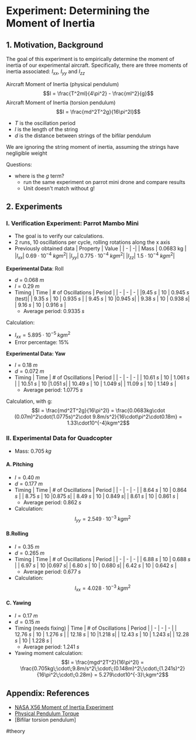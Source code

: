 # Experiment: Determining the Moment of Inertia

## 1. Motivation, Background
The goal of this experiment is to empirically determine the moment of inertia of our experimental aircraft. Specifically, there are three moments of inertia associated: $I_{xx}$, $I_{yy}$ and $I_{zz}$ 

Aircraft Moment of Inertia (physical pendulum) 
$$I = \frac{T^2ml}{4\pi^2} - \frac{ml^2}{g}$$
Aircraft Moment of Inertia (torsion pendulum)
$$I = \frac{md^2T^2g}{16\pi^2l}$$
- $T$ is the oscillation period
- $l$ is the length of the string
- $d$ is the distance between strings of the bifilar pendulum

We are ignoring the string moment of inertia, assuming the strings have negligible weight

Questions:
- where is the $g$ term?
	- run the same experiment on parrot mini drone and compare results
	- Unit doesn't match without g!

## 2. Experiments

### I. Verification Experiment: Parrot Mambo Mini
- The goal is to verify our calculations. 
- 2 runs, 10 oscillations per cycle, rolling rotations along the x axis
- Previously obtained data
 | Property | Value |
 | - | -|
 | Mass | 0.0683 kg |
 |$I_{xx}$| $0.69 \cdot 10^{-4} \: kgm^2$|
 |$I_{yy}$| $0.775 \cdot 10^{-4} \: kgm^2$|
 |$I_{zz}$| $1.5 \cdot 10^{-4} \: kgm^2$| 

**Experimental Data**: Roll
- $d$ = $0.068 \;m$
- $l = 0.29 \; m$
- Timing
| Time | # of Oscillations | Period |
| - | - | - |
|$9.45\;s$ | 10 | $0.945\;s$ (test)|
| $9.35 \;s$ | 10 | $0.935 \;s$ |
| $9.45 \;s$ | 10 |$0.945 \; s$|
| $9.38 \; s$ | 10 | $0.938 \;s$|
| $9.16 \;s$ | 10 | $0.916 \;s$ |
	- Average period: $0.9335 \;s$

Calculation: 
- $I_{xx} = 5.895 \cdot 10^{-5} \; kgm^2$
- Error percentage: $15\%$


**Experimental Data: Yaw**
- $l$ = $0.18 \;m$
- $d = 0.072\;m$
- Timing
| Time | # of Oscillations | Period |
| - | - | - |
| $10.61 \;s$ | 10 | $1.061\;s$ |
| $10.51 \;s$ | 10 |$1.051 \; s$|
| $10.49 \; s$ | 10 | $1.049\;s$|
| $11.09\;s$ | 10 | $1.149\;s$ |
	- Average period: $1.0775\;s$

Calculation, with g:
$$I = \frac{md^2T^2g}{16\pi^2l} = \frac{0.0683kg\cdot (0.07m)^2\cdot(1.0775s)^2\cdot 9.8m/s^2}{16\cdot\pi^2\cdot0.18m} = 1.33\cdot10^{-4}kgm^2$$ 
### II. Experimental Data for Quadcopter
- Mass: $0.705\;kg$

#### A. Pitching
- $l = 0.40\;m$
- $d =0.177 \;m$
- Timing
| Time | # of Oscillations | Period |
| - | - | - |
| $8.64 \;s$ | 10 | $0.864 \;s$ |
| $8.75 \;s$ | 10 |$0.875 \; s$|
| $8.49 \; s$ | 10 | $0.849 \;s$|
| $8.61 \;s$ | 10 | $0.861 \;s$ |
	- Average period: $0.862 \;s$
- Calculation: $$I_{yy} = 2.549 \cdot 10^{-3}\;kgm^2$$

#### B.Rolling
- $l = 0.35\;m$
- $d= 0.265\;m$
- Timing
| Time | # of Oscillations | Period |
| - | - | - |
| $6.88 \;s$ | 10 | $0.688 \;s$ |
| $6.97 \;s$ | 10 |$0.697 \; s$|
| $6.80 \; s$ | 10 | $0.680 \;s$|
| $6.42 \;s$ | 10 | $0.642 \;s$ |
	- Average period: $0.677 \;s$
- Calculation: $$I_{xx} = 4.028 \cdot 10^{-3}\;kgm^2$$

#### C. Yawing
- $l = 0.17\;m$
- $d = 0.15\;m$
- Timing (needs fixing)
| Time | # of Oscillations | Period |
| - | - | - |
| $12.76 \;s$ | 10 | $1.276 \;s$ |
| $12.18 \;s$ | 10 |$1.218 \; s$|
| $12.43 \; s$ | 10 | $1.243 \;s$|
| $12.28 \;s$ | 10 | $1.228 \;s$ |
	- Average period: $1.241\;s$
- Yawing moment calculation:
$$I = \frac{mgd^2T^2}{16\pi^2l} = \frac{0.705kg\;\cdot\;9.8m/s^2\;\cdot\;(0.148m)^2\;\cdot\;(1.241s)^2}{16\pi^2\;\cdot\;0.28m} = 5.279\cdot10^{-3}\;kgm^2$$

## Appendix: References
- [NASA X56 Moment of Inertia Experiment](https://www.youtube.com/watch?v=7xQJ2sVQrUA)
- [Physical Pendulum Torque](https://phys.libretexts.org/Bookshelves/University_Physics/Book%3A_University_Physics_(OpenStax)/Book%3A_University_Physics_I_-_Mechanics_Sound_Oscillations_and_Waves_(OpenStax)/15%3A_Oscillations/15.05%3A_Pendulums)
- [Bifilar torsion pendulum]


#theory 